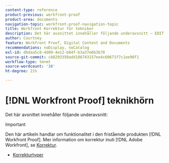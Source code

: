 ```yaml
---
content-type: reference
product-previous: workfront-proof
product-area: documents
navigation-topic: workfront-proof-navigation-topic
title: Workfront Korrektur för tekniker
description: Det här avsnittet innehåller följande underavsnitt – EDIT ME.
author: Courtney
feature: Workfront Proof, Digital Content and Documents
recommendations: noDisplay, noCatalog
exl-id: dbdaa5c8-4d09-4e12-b84f-b3a37e6b3b78
source-git-commit: cb8293350add186743157ee4c60671f7c1ee96f1
workflow-type: tm+mt
source-wordcount: '38'
ht-degree: 21%

---
```


# [!DNL Workfront Proof] teknikhörn

Det här avsnittet innehåller följande underavsnitt:

>[!IMPORTANT]
>
>Den här artikeln handlar om funktionalitet i den fristående produkten [!DNL Workfront Proof]. Mer information om korrektur inuti [!DNL Adobe Workfront], se [Korrektur](../../review-and-approve-work/proofing/proofing.md).

* [Korrekturtyper](../../workfront-proof/wp-tech-corner/proof-types/proof-types.md)
